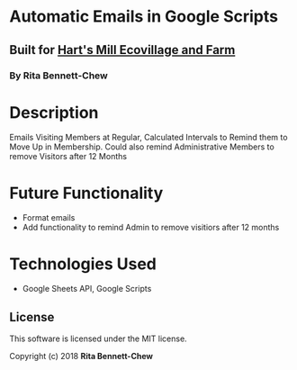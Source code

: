 # Automatic Emails in Google Scripts
## Built for [Hart's Mill Ecovillage and Farm](http://www.hartsmill.org/)
### By Rita Bennett-Chew

# Description
Emails Visiting Members at Regular, Calculated Intervals to Remind them to Move Up in Membership. Could also remind Administrative Members to remove Visitors after 12 Months

# Future Functionality
- Format emails
- Add functionality to remind Admin to remove visitiors after 12 months

# Technologies Used
- Google Sheets API, Google Scripts

## License

This software is licensed under the MIT license.

Copyright (c) 2018 **Rita Bennett-Chew**
